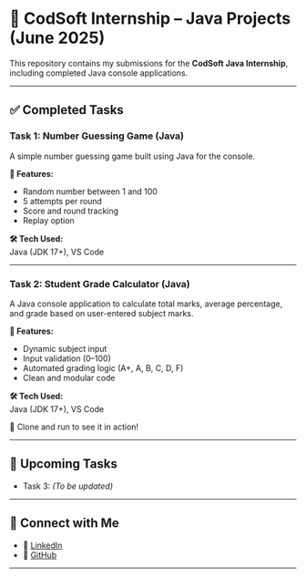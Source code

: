 # 💼 CodSoft Internship – Java Projects (June 2025)

This repository contains my submissions for the **CodSoft Java Internship**, including completed Java console applications.

---

## ✅ Completed Tasks

### **Task 1: Number Guessing Game (Java)**

A simple number guessing game built using Java for the console.

**🔹 Features:**
- Random number between 1 and 100  
- 5 attempts per round  
- Score and round tracking  
- Replay option  

**🛠️ Tech Used:**  
Java (JDK 17+), VS Code

---

### **Task 2: Student Grade Calculator (Java)**

A Java console application to calculate total marks, average percentage, and grade based on user-entered subject marks.

**🔹 Features:**
- Dynamic subject input  
- Input validation (0–100)  
- Automated grading logic (A+, A, B, C, D, F)  
- Clean and modular code  

**🛠️ Tech Used:**  
Java (JDK 17+), VS Code

📂 Clone and run to see it in action!

---

## 🚀 Upcoming Tasks

- Task 3: *(To be updated)*

---

## 🔗 Connect with Me

- 💼 [LinkedIn](https://www.linkedin.com/in/prateek-singh-08b0b8338/)
- 🔗 [GitHub](https://github.com/PrateekSingh-01)

---
